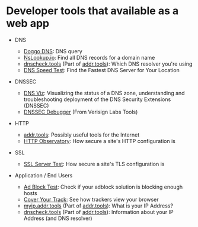 # Developer tools that available as a web app

- DNS

  - [Doggo DNS]: DNS query
  - [NsLookup.io]: Find all DNS records for a domain name
  - [dnscheck.tools] (Part of [addr.tools]): Which DNS resolver you're using
  - [DNS Speed Test]: Find the Fastest DNS Server for Your Location

- DNSSEC

  - [DNS Viz]: Visualizing the status of a DNS zone, understanding and troubleshooting deployment of the DNS Security Extensions (DNSSEC)
  - [DNSSEC Debugger] (From Verisign Labs Tools)

- HTTP

  - [addr.tools]: Possibly useful tools for the Internet
  - [HTTP Observatory]: How secure a site's HTTP configuration is

- SSL

  - [SSL Server Test]: How secure a site's TLS configuration is

- Application / End Users

  - [Ad Block Test]: Check if your adblock solution is blocking enough hosts
  - [Cover Your Track]: See how trackers view your browser
  - [myip.addr.tools] (Part of [addr.tools]): What is your IP Address?
  - [dnscheck.tools] (Part of [addr.tools]): Information about your IP Address (and DNS resolver)

[Doggo DNS]: https://doggo.mrkaran.dev/
[dnscheck.tools]: https://www.dnscheck.tools/
[DNS Speed Test]: https://dnsspeedtest.online/
[DNS Viz]: https://dnsviz.net/
[DNSSEC Debugger]: https://dnssec-analyzer.verisignlabs.com
[addr.tools]: https://www.addr.tools/
[HTTP Observatory]: https://developer.mozilla.org/en-US/observatory
[SSL Server Test]: https://www.ssllabs.com/ssltest/
[Ad Block Test]: https://d3ward.github.io/toolz/adblock
[Cover Your Track]: https://coveryourtracks.eff.org/
[myip.addr.tools]: https://myip.addr.tools/help
[NsLookup.io]: https://www.nslookup.io/
